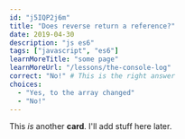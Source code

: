 ```yaml
---
id: "j5IQP2j6m"
title: "Does reverse return a reference?"
date: 2019-04-30
description: "js es6"
tags: ["javascript", "es6"]
learnMoreTitle: "some page"
learnMoreUrl: "/lessons/the-console-log"
correct: "No!" # This is the right answer
choices:
  - "Yes, to the array changed"
  - "No!"
---
```


This _is_ another **card**. I'll add stuff here later.
